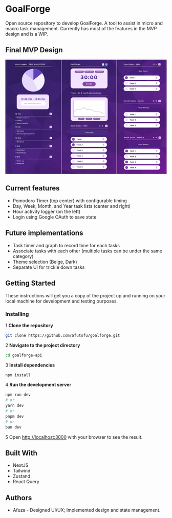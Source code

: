 # GoalForge

Open source repository to develop GoalForge. A tool to assist in micro and macro task management. Currently has most of the features in the MVP design and is a WIP.

## Final MVP Design

![Final MVP Design](./design1.png)

## Current features

- Pomodoro Timer (top center) with configurable timing
- Day, Week, Month, and Year task lists (center and right)
- Hour activity logger (on the left)
- Login using Google OAuth to save state

## Future implementations

- Task timer and graph to record time for each tasks
- Associate tasks with each other (multiple tasks can be under the same category)
- Theme selection (Beige, Dark)
- Separate UI for trickle down tasks

## Getting Started

These instructions will get you a copy of the project up and running on your local machine for development and testing purposes.

### Installing

1 **Clone the repository**

```bash
git clone https://github.com/afutofu/goalforge.git
```

2 **Navigate to the project directory**

```bash
cd goalforge-api
```

3 **Install dependencies**

```bash
npm install
```

4 **Run the development server**

```bash
npm run dev
# or
yarn dev
# or
pnpm dev
# or
bun dev
```

5 Open [http://localhost:3000](http://localhost:3000) with your browser to see the result.

## Built With

- NextJS
- Tailwind
- Zustand
- React Query

## Authors

- Afuza - Designed UI/UX; Implemented design and state management.
